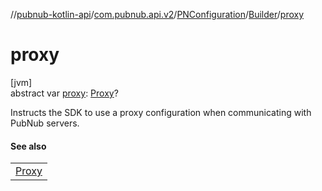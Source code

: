 //[pubnub-kotlin-api](../../../../index.md)/[com.pubnub.api.v2](../../index.md)/[PNConfiguration](../index.md)/[Builder](index.md)/[proxy](proxy.md)

# proxy

[jvm]\
abstract var [proxy](proxy.md): [Proxy](https://docs.oracle.com/javase/8/docs/api/java/net/Proxy.html)?

Instructs the SDK to use a proxy configuration when communicating with PubNub servers.

#### See also

| |
|---|
| [Proxy](https://docs.oracle.com/javase/8/docs/api/java/net/Proxy.html) |
